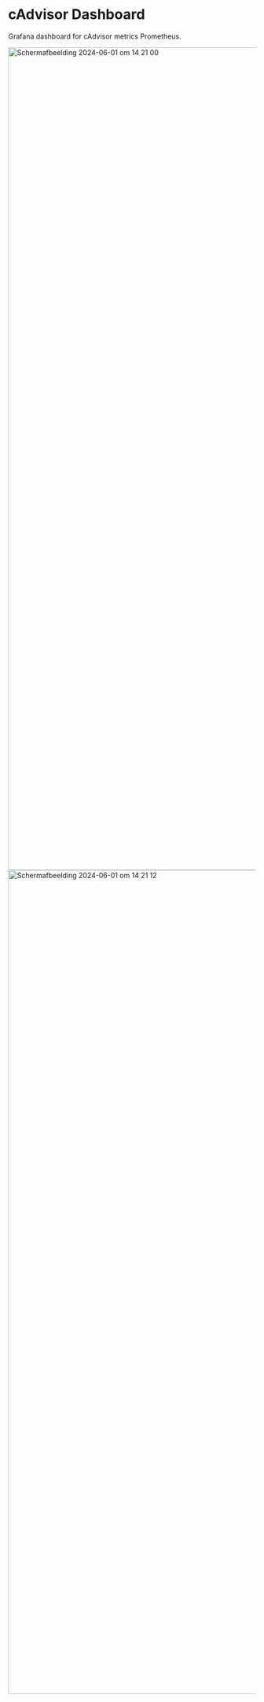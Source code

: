 # cAdvisor Dashboard
Grafana dashboard for cAdvisor metrics Prometheus.

<img width="1673" alt="Scherm­afbeelding 2024-06-01 om 14 21 00" src="https://github.com/svenvg93/Grafana-Dashboard/assets/4511676/7106a78e-be6e-4d26-8bc3-e95f7a8401a4">


<img width="1675" alt="Scherm­afbeelding 2024-06-01 om 14 21 12" src="https://github.com/svenvg93/Grafana-Dashboard/assets/4511676/c73e14e6-3d61-4a78-9462-bee9b52232a2">
